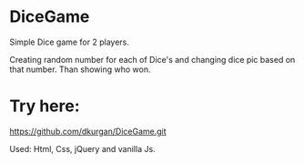 # DiceGame
Simple Dice game for 2 players. 

Creating random number for each of Dice's and changing dice pic based on that number.
Than showing who won.

# Try here: 
https://github.com/dkurgan/DiceGame.git

Used: Html, Css, jQuery and vanilla Js. 
